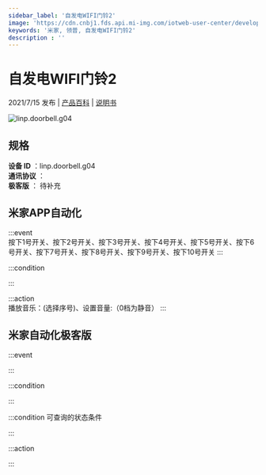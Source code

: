 ```yaml
---
sidebar_label: '自发电WIFI门铃2'
image: 'https://cdn.cnbj1.fds.api.mi-img.com/iotweb-user-center/developer_1679071455089ZP2m3Er0.png?GalaxyAccessKeyId=AKVGLQWBOVIRQ3XLEW&Expires=9223372036854775807&Signature=goYpYLy3FIiq1mmmSRp20M318mg='
keywords: '米家, 领普, 自发电WIFI门铃2'
description : ''
---
```

# 自发电WIFI门铃2

2021/7/15 发布 | [产品百科](https://home.mi.com/webapp/content/baike/product/index.html?model=linp.doorbell.g04/) | [说明书](https://home.mi.com/views/introduction.html?model=linp.doorbell.g04&region=cn)

![linp.doorbell.g04](https://cdn.cnbj1.fds.api.mi-img.com/iotweb-user-center/developer_1679071455089ZP2m3Er0.png?GalaxyAccessKeyId=AKVGLQWBOVIRQ3XLEW&Expires=9223372036854775807&Signature=goYpYLy3FIiq1mmmSRp20M318mg=)

## 规格  
> 
**设备 ID** ：linp.doorbell.g04  
**通讯协议** ：  
**极客版**  ： 待补充 


## 米家APP自动化  

:::event  
按下1号开关、按下2号开关、按下3号开关、按下4号开关、按下5号开关、按下6号开关、按下7号开关、按下8号开关、按下9号开关、按下10号开关
:::

:::condition  

:::

:::action   
播放音乐：(选择序号)、设置音量:（0档为静音）
:::

## 米家自动化极客版  

:::event  

:::

:::condition  

:::

:::condition 可查询的状态条件  

:::

:::action  

:::

        

